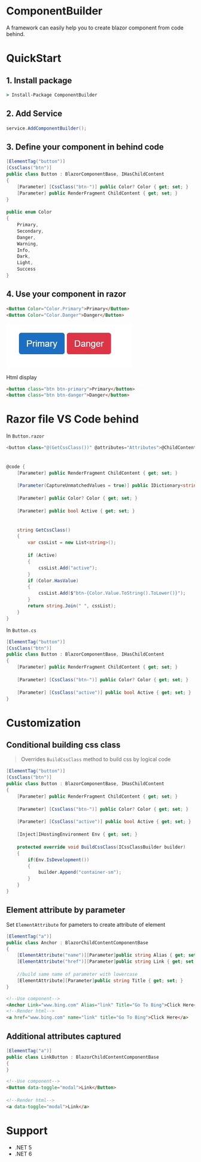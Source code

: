# ComponentBuilder
A framework can easily help you to create blazor component from code behind.

# QuickStart

## 1. Install package
```cmd
> Install-Package ComponentBuilder
```
## 2. Add Service
```cs
service.AddComponentBuilder();
```

## 3. Define your component in behind code
```cs
[ElementTag("button")]
[CssClass("btn")]
public class Button : BlazorComponentBase, IHasChildContent
{
    [Parameter] [CssClass("btn-")] public Color? Color { get; set; }
    [Parameter] public RenderFragment ChildContent { get; set; }
}

public enum Color
{
    Primary,
    Secondary,
    Danger,
    Warning,
    Info,
    Dark,
    Light,
    Success
}
```

## 4. Use your component in razor
```html
<Button Color="Color.Primary">Primary</Button>
<Button Color="Color.Danger">Danger</Button>
```

![](assets\demo1.jpg)

Html display
```html
<button class="btn btn-primary">Primary</button>
<button class="btn btn-danger">Danger</button>
```

# Razor file VS Code behind

In `Button.razor`
```cs
<button class="@(GetCssClass())" @attributes="Attributes">@ChildContent</button>


@code {
    [Parameter] public RenderFragment ChildContent { get; set; }

    [Parameter(CaptureUnmatchedValues = true)] public IDictionary<string, object> Attributes { get; set; }

    [Parameter] public Color? Color { get; set; }

    [Parameter] public bool Active { get; set; }


    string GetCssClass()
    {
        var cssList = new List<string>();

        if (Active)
        {
            cssList.Add("active");
        }
        if (Color.HasValue)
        {
            cssList.Add($"btn-{Color.Value.ToString().ToLower()}");
        }
        return string.Join(" ", cssList);
    }
}
```

In `Button.cs`
```cs
[ElementTag("button")]
[CssClass("btn")]
public class Button : BlazorComponentBase, IHasChildContent
{
    [Parameter] public RenderFragment ChildContent { get; set; }

    [Parameter] [CssClass("btn-")] public Color? Color { get; set; }

    [Parameter] [CssClass("active")] public bool Active { get; set; }
}
```

# Customization

## Conditional building css class
> Overrides `BuildCssClass` method to build css by logical code

```cs
[ElementTag("button")]
[CssClass("btn")]
public class Button : BlazorComponentBase, IHasChildContent
{
    [Parameter] public RenderFragment ChildContent { get; set; }

    [Parameter] [CssClass("btn-")] public Color? Color { get; set; }

    [Parameter] [CssClass("active")] public bool Active { get; set; }

    [Inject]IHostingEnvironment Env { get; set; }

    protected override void BuildCssClass(ICssClassBuilder builder)
    {
        if(Env.IsDevelopment())
        {
            builder.Append("container-sm");
        }
    }
}
```

## Element attribute by parameter
Set `ElementAttribute` for pameters to create attribute of element
```cs
[ElementTag("a")]
public class Anchor : BlazorChildContentComponentBase
{
    [ElementAttribute("name")][Parameter]public string Alias { get; set; }
    [ElementAttribute("href")][Parameter]public string Link { get; set; }

    //build same name of parameter with lowercase
    [ElementAttribute][Parameter]public string Title { get; set; } 
}
```
```html
<!--Use component-->
<Anchor Link="www.bing.com" Alias="link" Title="Go To Bing">Click Here</Anchor>
<!--Render html-->
<a href="www.bing.com" name="link" title="Go To Bing">Click Here</a>
```

## Additional attributes captured
```cs
[ElementTag("a")]
public class LinkButton : BlazorChildContentComponentBase
{
}
```

```html
<!--Use component-->
<Button data-toggle="modal">Link</Button>

<!--Render html-->
<a data-toggle="modal">Link</a>
```


# Support
* .NET 5
* .NET 6